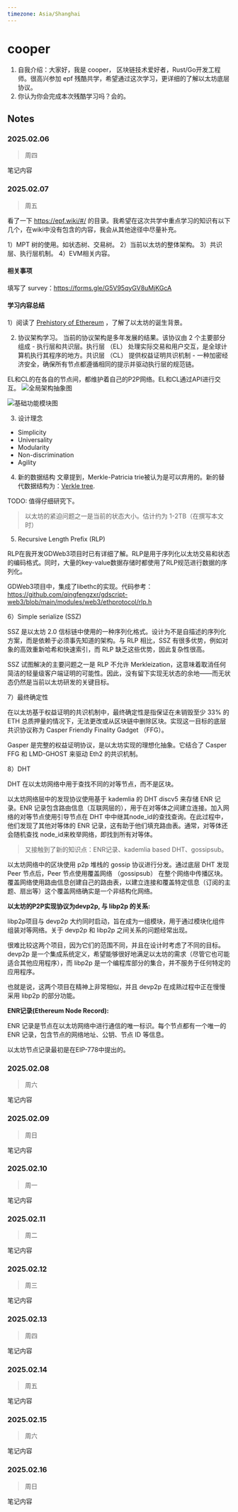```yaml
---
timezone: Asia/Shanghai
---
```


# cooper

1. 自我介绍：大家好，我是 cooper， 区块链技术爱好者，Rust/Go开发工程师。很高兴参加 epf 残酷共学，希望通过这次学习，更详细的了解以太坊底层协议。
2. 你认为你会完成本次残酷学习吗？会的。

## Notes

<!-- Content_START -->

### 2025.02.06
> 周四

笔记内容

### 2025.02.07
> 周五

看了一下 https://epf.wiki/#/ 的目录。我希望在这次共学中重点学习的知识有以下几个，在wiki中没有包含的内容，我会从其他途径中尽量补充。

1）MPT 树的使用。如状态树、交易树。
2）当前以太坊的整体架构。
3）共识层、执行层机制。
4）EVM相关内容。

#### 相关事项
填写了 survey：<https://forms.gle/G5V95qyGV8uMjKGcA>

#### 学习内容总结
1）阅读了 [Prehistory of Ethereum](https://epf.wiki/#/wiki/protocol/prehistory) ，了解了以太坊的诞生背景。

2) 协议架构学习。
当前的协议架构是多年发展的结果。该协议由 2 个主要部分组成 - 执行层和共识层。执行层 （EL） 处理实际交易和用户交互，是全球计算机执行其程序的地方。共识层 （CL） 提供权益证明共识机制 - 一种加密经济安全，确保所有节点都遵循相同的提示并驱动执行层的规范链。

EL和CL的在各自的节点间，都维护着自己的P2P网络。EL和CL通过API进行交互。
![全局架构抽象图](https://epf.wiki/wiki/protocol/img/clients-overview.png)

![基础功能模块图](https://epf.wiki/wiki/protocol/img/protocol-overview.png)

3) 设计理念

- Simplicity
- Universality
- Modularity
- Non-discrimination
- Agility

4) 新的数据结构
文章提到，Merkle-Patricia trie被认为是可以弃用的。新的替代数据结构为：[Verkle tree](https://verkle.info/).

TODO: 值得仔细研究下。

> 以太坊的紧迫问题之一是当前的状态大小。估计约为 1-2TB（在撰写本文时）

5) Recursive Length Prefix (RLP)

RLP在我开发GDWeb3项目时已有详细了解。RLP是用于序列化以太坊交易和状态的编码格式。同时，大量的key-value数据存储时都使用了RLP规范进行数据的序列化。

GDWeb3项目中，集成了libethc的实现。代码参考：https://github.com/qingfengzxr/gdscript-web3/blob/main/modules/web3/ethprotocol/rlp.h

6）Simple serialize (SSZ)

SSZ 是以太坊 2.0 信标链中使用的一种序列化格式。设计为不是自描述的序列化方案，而是依赖于必须事先知道的架构。与 RLP 相比，SSZ 有很多优势，例如对象的高效重新哈希和快速索引，而 RLP 缺乏这些优势，因此复杂性很高。

SSZ 试图解决的主要问题之一是 RLP 不允许 Merkleization，这意味着取消任何简洁的轻量级客户端证明的可能性。因此，没有留下实现无状态的余地——而无状态仍然是当前以太坊研发的关键目标。

7）最终确定性

在以太坊基于权益证明的共识机制中，最终确定性是指保证在未销毁至少 33% 的 ETH 总质押量的情况下，无法更改或从区块链中删除区块。实现这一目标的底层共识协议称为 Casper Friendly Finality Gadget （FFG）。

Gasper 是完整的权益证明协议，是以太坊实现的理想化抽象。它结合了 Casper FFG 和 LMD-GHOST 来驱动 Eth2 的共识机制。

8）DHT

DHT 在以太坊网络中用于查找不同的对等节点，而不是区块。

以太坊网络层中的发现协议使用基于 kademlia 的 DHT discv5 来存储 ENR 记录。ENR 记录包含路由信息（互联网层的），用于在对等体之间建立连接。加入网络的对等节点使用引导节点在 DHT 中中继其node_id的查找查询。在此过程中，他们发现了其他对等体的 ENR 记录，这有助于他们填充路由表。通常，对等体还会随机查找 node_id来枚举网络，即找到所有对等体。

> 又接触到了新的知识点：ENR记录、kademlia based DHT、gossipsub。

以太坊网络中的区块使用 p2p 堆栈的 gossip 协议进行分发。通过底层 DHT 发现 Peer 节点后，Peer 节点使用覆盖网络 （gossipsub） 在整个网络中传播区块。覆盖网络使用路由信息创建自己的路由表，以建立连接和覆盖特定信息（订阅的主题、扇出等）这个覆盖网络确实是一个非结构化网络。

**以太坊的P2P实现协议为devp2p, 与 libp2p 的关系:**

libp2p项目与 devp2p 大约同时启动，旨在成为一组模块，用于通过模块化组件组装对等网络。关于 devp2p 和 libp2p 之间关系的问题经常出现。

很难比较这两个项目，因为它们的范围不同，并且在设计时考虑了不同的目标。devp2p 是一个集成系统定义，希望能够很好地满足以太坊的需求（尽管它也可能适合其他应用程序），而 libp2p 是一个编程库部分的集合，并不服务于任何特定的应用程序。

也就是说，这两个项目在精神上非常相似，并且 devp2p 在成熟过程中正在慢慢采用 libp2p 的部分功能。

**ENR记录(Ethereum Node Record):**

ENR 记录是节点在以太坊网络中进行通信的唯一标识。每个节点都有一个唯一的 ENR 记录，包含节点的网络地址、公钥、节点 ID 等信息。

以太坊节点记录最初是在EIP-778中提出的。



### 2025.02.08
> 周六

笔记内容

### 2025.02.09
> 周日

笔记内容

### 2025.02.10
> 周一

笔记内容

### 2025.02.11
> 周二

笔记内容

### 2025.02.12
> 周三

笔记内容

### 2025.02.13
> 周四

笔记内容

### 2025.02.14
> 周五

笔记内容

### 2025.02.15
> 周六

笔记内容

### 2025.02.16
> 周日

笔记内容


<!-- Content_END -->
